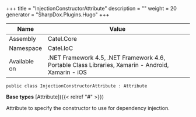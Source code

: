 

+++
title = "InjectionConstructorAttribute" 
description = ""
weight = 20
generator = "SharpDox.Plugins.Hugo"
+++

Name|Value
---|---
Assembly|Catel.Core
Namespace|Catel.IoC
Available on|.NET Framework 4.5, .NET Framework 4.6, Portable Class Libraries, Xamarin - Android, Xamarin - iOS

```
public class InjectionConstructorAttribute : Attribute
```

**Base types**
[Attribute]({{< relref "#" >}})

Attribute to specify the constructor to use for dependency injection.

